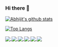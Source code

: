 ### Hi there 👋

<!--
**csharpshooter/csharpshooter** is a ✨ _special_ ✨ repository because its `README.md` (this file) appears on your GitHub profile.

Here are some ideas to get you started:

- 🔭 I’m currently working on ...
- 🌱 I’m currently learning ...
- 👯 I’m looking to collaborate on ...
- 🤔 I’m looking for help with ...
- 💬 Ask me about ...
- 📫 How to reach me: ...
- 😄 Pronouns: ...
- ⚡ Fun fact: ...

<a href="https://github.com/csharpshooter/github-readme-stats">
  <img align="center" src="https://github-readme-stats-flax-alpha.vercel.app/api/pin/?username=csharpshooter&repo=github-readme-stats" />
</a>

[![Top Langs](https://github-readme-stats.vercel.app/api/top-langs/?username=csharpshooter&hide=shell)](https://github.com/csharpshooter/github-readme-stats)

-->

[![Abhijit's github stats](https://github-readme-stats-flax-alpha.vercel.app/api?username=csharpshooter&hide=prs,stars,issues&count_private=true&show_icons=true&theme=graywhite )](https://github.com/csharpshooter/github-readme-stats)

[![Top Langs](https://github-readme-stats.vercel.app/api/top-langs/?username=csharpshooter&layout=compact&hide=shell)](https://github.com/csharpshooter/github-readme-stats)

<a href="https://github.com/csharpshooter/EVA">
  <img align="center" src="https://github-readme-stats-flax-alpha.vercel.app/api/pin/?username=csharpshooter&repo=EVA" />
</a>

<a href="https://github.com/csharpshooter/UDA-SDCND">
  <img align="center" src="https://github-readme-stats-flax-alpha.vercel.app/api/pin/?username=csharpshooter&repo=UDA-SDCND" />
</a>

<a href="https://github.com/csharpshooter/MobileNetA2">
  <img align="center" src="https://github-readme-stats-flax-alpha.vercel.app/api/pin/?username=csharpshooter&repo=MobileNetA2" />
</a>
<a href="https://github.com/csharpshooter/DeepLearning">
  <img align="center" src="https://github-readme-stats-flax-alpha.vercel.app/api/pin/?username=csharpshooter&repo=DeepLearning" />
</a>
<a href="https://github.com/csharpshooter/E4P2">
  <img align="center" src="https://github-readme-stats-flax-alpha.vercel.app/api/pin/?username=csharpshooter&repo=E4P2" />
</a>
<a href="https://github.com/csharpshooter/EIP">
  <img align="center" src="https://github-readme-stats-flax-alpha.vercel.app/api/pin/?username=csharpshooter&repo=EIP" />
</a>
